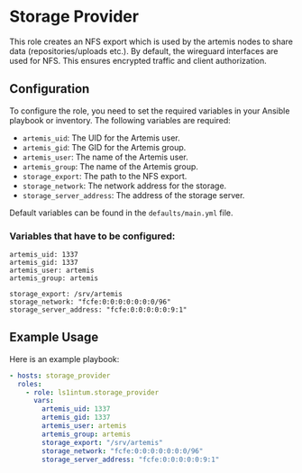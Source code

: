 # Storage Provider

This role creates an NFS export which is used by the artemis nodes to share data (repositories/uploads etc.). By default, the wireguard interfaces are used for NFS. This ensures encrypted traffic and client authorization.

## Configuration

To configure the role, you need to set the required variables in your Ansible playbook or inventory. The following variables are required:

- `artemis_uid`: The UID for the Artemis user.
- `artemis_gid`: The GID for the Artemis group.
- `artemis_user`: The name of the Artemis user.
- `artemis_group`: The name of the Artemis group.
- `storage_export`: The path to the NFS export.
- `storage_network`: The network address for the storage.
- `storage_server_address`: The address of the storage server.

Default variables can be found in the `defaults/main.yml` file.

### Variables that have to be configured:

```
artemis_uid: 1337
artemis_gid: 1337
artemis_user: artemis
artemis_group: artemis

storage_export: /srv/artemis
storage_network: "fcfe:0:0:0:0:0:0:0/96"
storage_server_address: "fcfe:0:0:0:0:0:9:1"
```

## Example Usage

Here is an example playbook:

```yaml
- hosts: storage_provider
  roles:
    - role: ls1intum.storage_provider
      vars:
        artemis_uid: 1337
        artemis_gid: 1337
        artemis_user: artemis
        artemis_group: artemis
        storage_export: "/srv/artemis"
        storage_network: "fcfe:0:0:0:0:0:0:0/96"
        storage_server_address: "fcfe:0:0:0:0:0:9:1"
```
